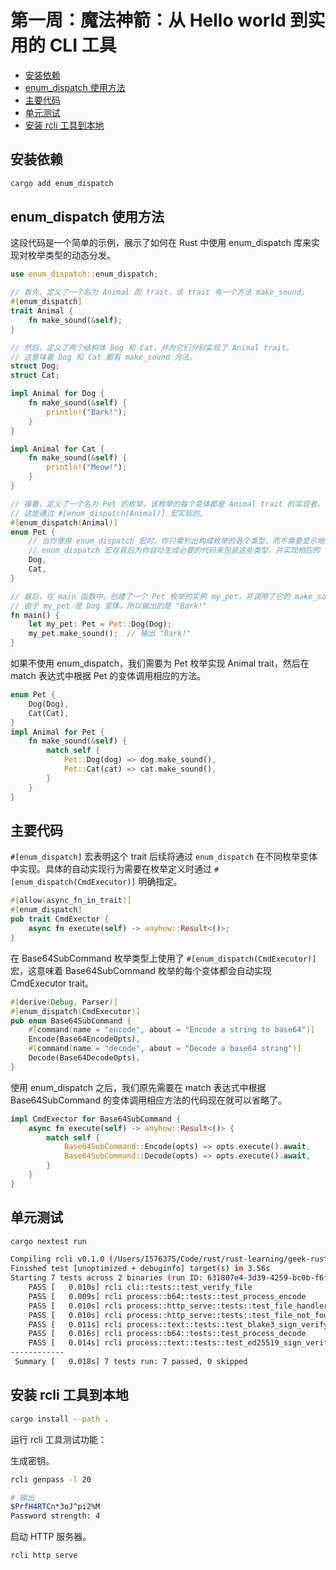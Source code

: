 # 第一周：魔法神箭：从 Hello world 到实用的 CLI 工具

* [安装依赖](#安装依赖)
* [enum_dispatch 使用方法](#enum_dispatch-使用方法)
* [主要代码](#主要代码)
* [单元测试](#单元测试)
* [安装 rcli 工具到本地](#安装-rcli-工具到本地)

## 安装依赖

```bash
cargo add enum_dispatch
```

## enum_dispatch 使用方法

这段代码是一个简单的示例，展示了如何在 Rust 中使用 enum_dispatch 库来实现对枚举类型的动态分发。

```rust
use enum_dispatch::enum_dispatch;

// 首先，定义了一个名为 Animal 的 trait，该 trait 有一个方法 make_sound。
#[enum_dispatch]
trait Animal {
    fn make_sound(&self);
}

// 然后，定义了两个结构体 Dog 和 Cat，并为它们分别实现了 Animal trait。
// 这意味着 Dog 和 Cat 都有 make_sound 方法。
struct Dog;
struct Cat;

impl Animal for Dog {
    fn make_sound(&self) {
        println!("Bark!");
    }
}

impl Animal for Cat {
    fn make_sound(&self) {
        println!("Meow!");
    }
}

// 接着，定义了一个名为 Pet 的枚举，该枚举的每个变体都是 Animal trait 的实现者。
// 这是通过 #[enum_dispatch(Animal)] 宏实现的。
#[enum_dispatch(Animal)]
enum Pet {
    // 当你使用 enum_dispatch 宏时，你只需列出构成枚举的各个类型，而不需要显示地包装它们（像 Dog(Dog)） 这样。
    // enum_dispatch 宏在背后为你自动生成必要的代码来包装这些类型，并实现相应的 trait 调用。
    Dog,
    Cat,
}

// 最后，在 main 函数中，创建了一个 Pet 枚举的实例 my_pet，并调用了它的 make_sound 方法。
// 由于 my_pet 是 Dog 变体，所以输出的是 "Bark!"
fn main() {
    let my_pet: Pet = Pet::Dog(Dog);
    my_pet.make_sound();  // 输出 "Bark!"
}
```

如果不使用 enum_dispatch，我们需要为 Pet 枚举实现 Animal trait，然后在 match 表达式中根据 Pet 的变体调用相应的方法。

```rust
enum Pet {
    Dog(Dog),
    Cat(Cat),
}
impl Animal for Pet {
    fn make_sound(&self) {
        match self {
            Pet::Dog(dog) => dog.make_sound(),
            Pet::Cat(cat) => cat.make_sound(),
        }
    }
}
```

## 主要代码

`#[enum_dispatch]` 宏表明这个 trait 后续将通过 `enum_dispatch` 在不同枚举变体中实现。具体的自动实现行为需要在枚举定义时通过 `#[enum_dispatch(CmdExecutor)]` 明确指定。

```rust
#[allow(async_fn_in_trait)]
#[enum_dispatch]
pub trait CmdExector {
    async fn execute(self) -> anyhow::Result<()>;
}
```

在 Base64SubCommand 枚举类型上使用了 `#[enum_dispatch(CmdExecutor)]` 宏，这意味着 Base64SubCommand 枚举的每个变体都会自动实现 CmdExecutor trait。

```rust
#[derive(Debug, Parser)]
#[enum_dispatch(CmdExecutor)]
pub enum Base64SubCommand {
    #[command(name = "encode", about = "Encode a string to base64")]
    Encode(Base64EncodeOpts),
    #[command(name = "decode", about = "Decode a base64 string")]
    Decode(Base64DecodeOpts),
}
```

使用 enum_dispatch 之后，我们原先需要在 match 表达式中根据 Base64SubCommand 的变体调用相应方法的代码现在就可以省略了。

```rust
impl CmdExector for Base64SubCommand {
    async fn execute(self) -> anyhow::Result<()> {
        match self {
            Base64SubCommand::Encode(opts) => opts.execute().await,
            Base64SubCommand::Decode(opts) => opts.execute().await,
        }
    }
}
```

## 单元测试

```bash
cargo nextest run

Compiling rcli v0.1.0 (/Users/I576375/Code/rust/rust-learning/geek-rust-bootcamp/01-rcli)
Finished test [unoptimized + debuginfo] target(s) in 3.56s
Starting 7 tests across 2 binaries (run ID: 631807e4-3d39-4259-bc0b-f6f2f7b4900f, nextest profile: default)
    PASS [   0.010s] rcli cli::tests::test_verify_file
    PASS [   0.009s] rcli process::b64::tests::test_process_encode
    PASS [   0.010s] rcli process::http_serve::tests::test_file_handler
    PASS [   0.010s] rcli process::http_serve::tests::test_file_not_found
    PASS [   0.011s] rcli process::text::tests::test_blake3_sign_verify
    PASS [   0.016s] rcli process::b64::tests::test_process_decode
    PASS [   0.014s] rcli process::text::tests::test_ed25519_sign_verify
------------
 Summary [   0.018s] 7 tests run: 7 passed, 0 skipped
```

## 安装 rcli 工具到本地

```bash
cargo install --path .
```

运行 rcli 工具测试功能：

生成密钥。

```bash
rcli genpass -l 20

# 输出
$PrfH4RTCn*3oJ^pi2%M
Password strength: 4
```

启动 HTTP 服务器。

```bash
rcli http serve
```
